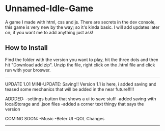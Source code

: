 # Unnamed-Idle-Game
A game I made with html, css and js. There are secrets in the dev console, this game is very new by the way; so it's kinda basic. I will add updates later on, if you want me to add anything just ask!

## How to Install

Find the folder with the version you want to play, hit the three dots and then hit "Download add zip". Unzip the file, right click on the .html file and click run with your broswer.

---

UPDATE 1.01
MINI-UPDATE: Saving!!
Version 1.1 is here, i added saving and teased some mechanics that will be added in the near future!!!!!

ADDDED:
-settings button that shows a ui to save stuff
-added saving with localStorage and .json files
-added a corner text thingy that says the version

COMING SOON:
-Music
-Beter UI
-QOL Changes

---
